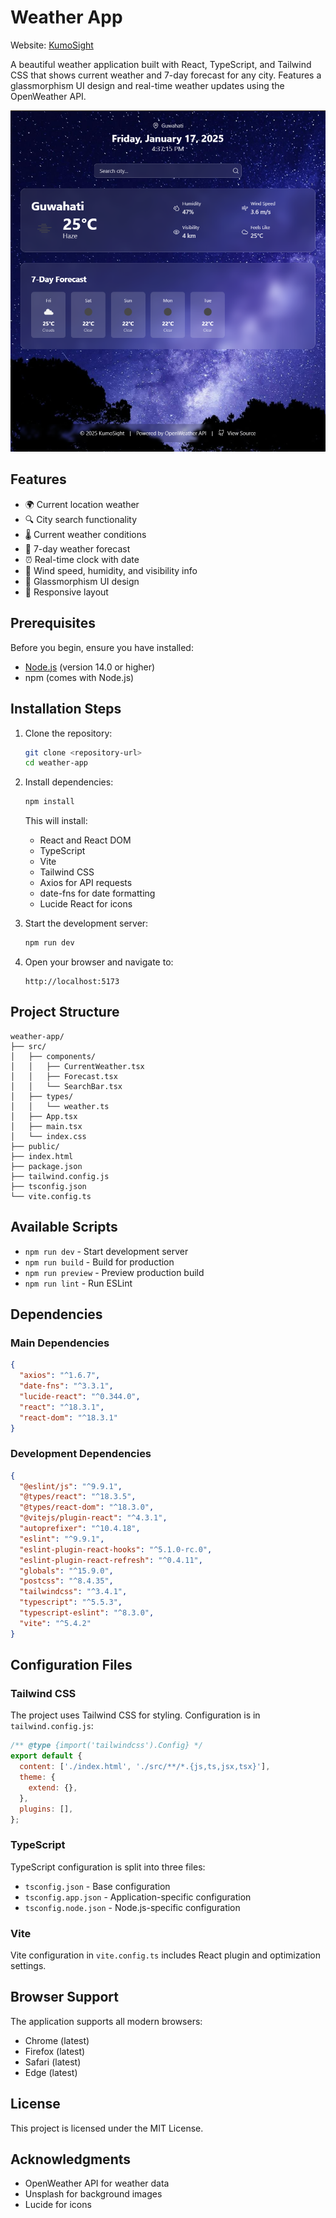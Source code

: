 # Weather App

Website: [KumoSight](https://jeumachahar-kumosight-2-22.deno.dev/)

A beautiful weather application built with React, TypeScript, and Tailwind CSS that shows current weather and 7-day forecast for any city. Features a glassmorphism UI design and real-time weather updates using the OpenWeather API.

![Weather App Screenshot](/readmess.png)

## Features

- 🌍 Current location weather
- 🔍 City search functionality
- 🌡️ Current weather conditions
- 📅 7-day weather forecast
- ⏰ Real-time clock with date
- 💨 Wind speed, humidity, and visibility info
- 🎨 Glassmorphism UI design
- 📱 Responsive layout

## Prerequisites

Before you begin, ensure you have installed:
- [Node.js](https://nodejs.org/) (version 14.0 or higher)
- npm (comes with Node.js)

## Installation Steps

1. Clone the repository:
   ```bash
   git clone <repository-url>
   cd weather-app
   ```

2. Install dependencies:
   ```bash
   npm install
   ```

   This will install:
   - React and React DOM
   - TypeScript
   - Vite
   - Tailwind CSS
   - Axios for API requests
   - date-fns for date formatting
   - Lucide React for icons

3. Start the development server:
   ```bash
   npm run dev
   ```

4. Open your browser and navigate to:
   ```
   http://localhost:5173
   ```

## Project Structure

```
weather-app/
├── src/
│   ├── components/
│   │   ├── CurrentWeather.tsx
│   │   ├── Forecast.tsx
│   │   └── SearchBar.tsx
│   ├── types/
│   │   └── weather.ts
│   ├── App.tsx
│   ├── main.tsx
│   └── index.css
├── public/
├── index.html
├── package.json
├── tailwind.config.js
├── tsconfig.json
└── vite.config.ts
```

## Available Scripts

- `npm run dev` - Start development server
- `npm run build` - Build for production
- `npm run preview` - Preview production build
- `npm run lint` - Run ESLint

## Dependencies

### Main Dependencies
```json
{
  "axios": "^1.6.7",
  "date-fns": "^3.3.1",
  "lucide-react": "^0.344.0",
  "react": "^18.3.1",
  "react-dom": "^18.3.1"
}
```

### Development Dependencies
```json
{
  "@eslint/js": "^9.9.1",
  "@types/react": "^18.3.5",
  "@types/react-dom": "^18.3.0",
  "@vitejs/plugin-react": "^4.3.1",
  "autoprefixer": "^10.4.18",
  "eslint": "^9.9.1",
  "eslint-plugin-react-hooks": "^5.1.0-rc.0",
  "eslint-plugin-react-refresh": "^0.4.11",
  "globals": "^15.9.0",
  "postcss": "^8.4.35",
  "tailwindcss": "^3.4.1",
  "typescript": "^5.5.3",
  "typescript-eslint": "^8.3.0",
  "vite": "^5.4.2"
}
```

## Configuration Files

### Tailwind CSS
The project uses Tailwind CSS for styling. Configuration is in `tailwind.config.js`:
```javascript
/** @type {import('tailwindcss').Config} */
export default {
  content: ['./index.html', './src/**/*.{js,ts,jsx,tsx}'],
  theme: {
    extend: {},
  },
  plugins: [],
};
```

### TypeScript
TypeScript configuration is split into three files:
- `tsconfig.json` - Base configuration
- `tsconfig.app.json` - Application-specific configuration
- `tsconfig.node.json` - Node.js-specific configuration

### Vite
Vite configuration in `vite.config.ts` includes React plugin and optimization settings.

## Browser Support

The application supports all modern browsers:
- Chrome (latest)
- Firefox (latest)
- Safari (latest)
- Edge (latest)

## License

This project is licensed under the MIT License.

## Acknowledgments

- OpenWeather API for weather data
- Unsplash for background images
- Lucide for icons
